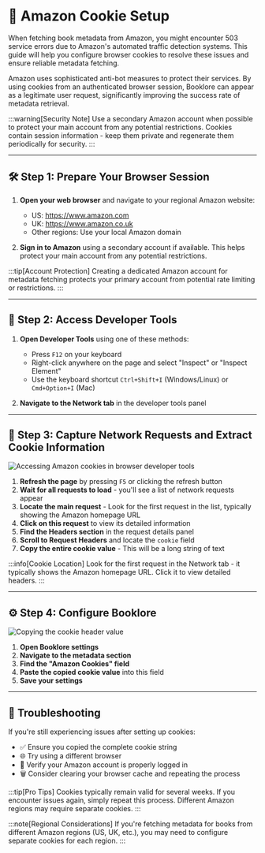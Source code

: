 # 🍪 Amazon Cookie Setup

When fetching book metadata from Amazon, you might encounter 503 service errors due to Amazon's automated traffic detection systems. This guide will help you configure browser cookies to resolve these issues and ensure reliable metadata fetching.

Amazon uses sophisticated anti-bot measures to protect their services. By using cookies from an authenticated browser session, Booklore can appear as a legitimate user request, significantly improving the success rate of metadata retrieval.

:::warning[Security Note]
Use a secondary Amazon account when possible to protect your main account from any potential restrictions. Cookies contain session information - keep them private and regenerate them periodically for security.
:::

---

## 🛠️ Step 1: Prepare Your Browser Session

1. **Open your web browser** and navigate to your regional Amazon website:
   - US: https://www.amazon.com
   - UK: https://www.amazon.co.uk
   - Other regions: Use your local Amazon domain

2. **Sign in to Amazon** using a secondary account if available. This helps protect your main account from any potential restrictions.

:::tip[Account Protection]
Creating a dedicated Amazon account for metadata fetching protects your primary account from potential rate limiting or restrictions.
:::

---

## 🔧 Step 2: Access Developer Tools

1. **Open Developer Tools** using one of these methods:
   - Press `F12` on your keyboard
   - Right-click anywhere on the page and select "Inspect" or "Inspect Element"
   - Use the keyboard shortcut `Ctrl+Shift+I` (Windows/Linux) or `Cmd+Option+I` (Mac)

2. **Navigate to the Network tab** in the developer tools panel

---

## 📡 Step 3: Capture Network Requests and Extract Cookie Information

![Accessing Amazon cookies in browser developer tools](/img/metadata/amazon-cookie/amazon-cookie-1.jpg)

1. **Refresh the page** by pressing `F5` or clicking the refresh button
2. **Wait for all requests to load** - you'll see a list of network requests appear
3. **Locate the main request** - Look for the first request in the list, typically showing the Amazon homepage URL
4. **Click on this request** to view its detailed information
5. **Find the Headers section** in the request details panel
6. **Scroll to Request Headers** and locate the `cookie` field
7. **Copy the entire cookie value** - This will be a long string of text

:::info[Cookie Location]
Look for the first request in the Network tab - it typically shows the Amazon homepage URL. Click it to view detailed headers.
:::

---

## ⚙️ Step 4: Configure Booklore

![Copying the cookie header value](/img/metadata/amazon-cookie/amazon-cookie-2.jpg)

1. **Open Booklore settings**
2. **Navigate to the metadata section**
3. **Find the "Amazon Cookies" field**
4. **Paste the copied cookie value** into this field
5. **Save your settings**

---

## 🔧 Troubleshooting

If you're still experiencing issues after setting up cookies:

- ✅ Ensure you copied the complete cookie string
- 🌐 Try using a different browser
- 🔐 Verify your Amazon account is properly logged in
- 🗑️ Consider clearing your browser cache and repeating the process

:::tip[Pro Tips]
Cookies typically remain valid for several weeks. If you encounter issues again, simply repeat this process. Different Amazon regions may require separate cookies.
:::

:::note[Regional Considerations]
If you're fetching metadata for books from different Amazon regions (US, UK, etc.), you may need to configure separate cookies for each region.
:::
